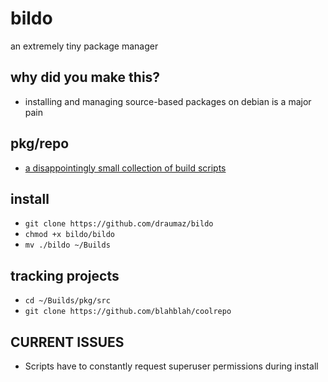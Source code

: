 # bildo
an extremely tiny package manager

## why did you make this?
- installing and managing source-based packages on debian is a major pain

## pkg/repo
- <a href="https://github.com/draumaz/bildo/tree/main/pkg/repo">a disappointingly small collection of build scripts</a>

## install
- ```git clone https://github.com/draumaz/bildo```
- ```chmod +x bildo/bildo```
- ```mv ./bildo ~/Builds```

## tracking projects
- ```cd ~/Builds/pkg/src```
- ```git clone https://github.com/blahblah/coolrepo```

## CURRENT ISSUES
- Scripts have to constantly request superuser permissions during install
